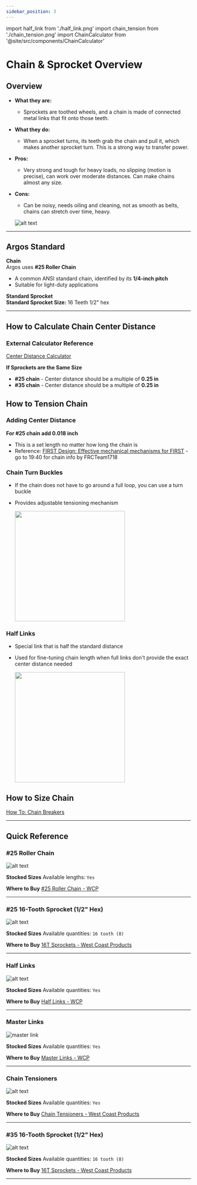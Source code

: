 ```yaml
---
sidebar_position: 3
---
```

import half_link from './half_link.png'
import chain_tension from './chain_tension.png'
import ChainCalculator from '@site/src/components/ChainCalculator'

# Chain & Sprocket Overview

## Overview

- **What they are:**
    - Sprockets are toothed wheels, and a chain is made of connected metal links that fit onto those teeth.
- **What they do:**
    - When a sprocket turns, its teeth grab the chain and pull it, which makes another sprocket turn. This is a strong way to transfer power.
- **Pros:**
    - Very strong and tough for heavy loads, no slipping (motion is precise), can work over moderate distances. Can make chains almost any size.
- **Cons:**
    - Can be noisy, needs oiling and cleaning, not as smooth as belts, chains can stretch over time, heavy.

    ![alt text](chain_sprocket_img.jpg)

---

## Argos Standard 
**Chain**   
Argos uses **#25 Roller Chain**
- A common ANSI standard chain, identified by its **1/4-inch pitch**
- Suitable for light-duty applications

**Standard Sprocket**  
**Standard Sprocket Size:** 16 Teeth 1/2" hex

---

## How to Calculate Chain Center Distance

<ChainCalculator />

### External Calculator Reference
[Center Distance Calculator](https://electricscooterparts.com/chainlengthcalculator.html)

**If Sprockets are the Same Size**

- **#25 chain** - Center distance should be a multiple of **0.25 in**
- **#35 chain** - Center distance should be a multiple of **0.25 in**

## How to Tension Chain

### Adding Center Distance
**For #25 chain add 0.018 inch**
- This is a set length no matter how long the chain is
- Reference: [FIRST Design: Effective mechanical mechanisms for FIRST](https://www.youtube.com/watch?v=aBOnxpYnqJ8&list=PLb6dJRw1dZvteKHhATbf9VwuD8c9aPu1j&t=1178s) - go to 19:40 for chain info by FRCTeam1718

### Chain Turn Buckles
- If the chain does not have to go around a full loop, you can use a turn buckle
- Provides adjustable tensioning mechanism

  <img src={chain_tension} width="300"/>


### Half Links  
- Special link that is half the standard distance
- Used for fine-tuning chain length when full links don't provide the exact center distance needed

  <img src={half_link} width="300"/>

## How to Size Chain

[How To: Chain Breakers](https://www.youtube.com/watch?v=WXpWhqeg2bo)

---
## Quick Reference 

### #25 Roller Chain
![alt text](chain_25.png)

**Stocked Sizes**
Available lengths: `Yes`

**Where to Buy**
[#25 Roller Chain - WCP](https://wcproducts.com/collections/belts-chain-gears/products/roller-chain)

---

### #25 16-Tooth Sprocket (1/2" Hex)

![alt text](Sprocket_25.png)

**Stocked Sizes**
Available quantities: `16 tooth (8)`

**Where to Buy**
[16T Sprockets - West Coast Products](https://wcproducts.com/collections/sprockets-chain/products/25-chain-sprockets)

---

### Half Links
![alt text](half_link.png)

**Stocked Sizes**
Available quantities: `Yes`

**Where to Buy**
[Half Links - WCP](https://wcproducts.com/collections/belts-chain-gears/products/roller-chain)

---

### Master Links
![master link](master_link.png)

**Stocked Sizes**
Available quantities: `Yes`

**Where to Buy**
[Master Links - WCP](https://wcproducts.com/collections/belts-chain-gears/products/roller-chain)

---

### Chain Tensioners
![alt text](chain_tension.png)

**Stocked Sizes**
Available quantities: `Yes`

**Where to Buy**
[Chain Tensioners - West Coast Products](https://wcproducts.com/collections/belts-chain-gears/products/roller-chain)

---

### #35 16-Tooth Sprocket (1/2" Hex)
![alt text](Sprocket_35.png)

**Stocked Sizes**
Available quantities: `16 tooth (8)`

**Where to Buy**
[16T Sprockets - West Coast Products](https://wcproducts.com/collections/sprockets-chain/products/25-chain-sprockets)

---